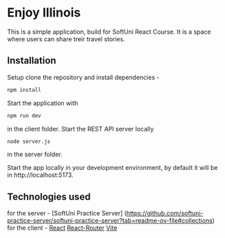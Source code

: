 # Enjoy Illinois
This is a simple application, build for SoftUni React Course. It is a space where users can share treir travel stories.
## Installation
Setup clone the repository and install dependencies - 
```bash
npm install
```
Start the application with 
```bash
npm run dev
```
 in the client folder.
Start the REST API server locally 
```bash
node server.js
```
 in the server folder.

Start the app locally in your development environment, by default it will be in http://localhost:5173.

## Technologies used
for the server - 
    [SoftUni Practice Server] (https://github.com/softuni-practice-server/softuni-practice-server?tab=readme-ov-file#collections)
for the client - 
    [React](https://react.dev/)
    [React-Router](https://reactrouter.com/en/main)
    [Vite](https://vitejs.dev/)
  
    
